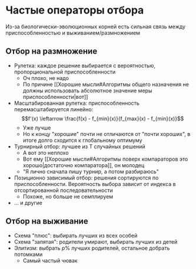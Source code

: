 # Частые операторы отбора

Из-за биологически-эволюционных корней есть сильная связь между приспособленностью и выживанием/размножением

## Отбор на размножение
* Рулетка: каждое решение выбирается с вероятностью, пропорциональной приспособленности
	* Оч плохо, не надо
	* По причине [[Хорошие мысли#Алгоритмы общего назначения не должны использовать абсолютное значение меры приспособленности|вот]]
* Масштабированная рулетка: приспособленность перемасштабируется линейно: $$f'(x) \leftarrow \frac{f(x) - f_{min}(x)}{f_{max}(x) - f_{min}(x)}$$
	* Уже лучше
	* Но к концу "хорошие" почти не отличаются от "почти хороших", в итоге долго сходится к глобальному оптимуму
* Турнирный отбор: лучшее из T случайных решений
	* А вот это неплохо
	* Вот ему [[Хорошие мысли#Алгоритмы поверх компараторов это хорошо|достаточно компаратора]], он молодец
	* "Я лично сначала пишу турнир, а потом разбираюсь"
* Позиционно зависимый отбор: решения сортируются по приспособленности. Вероятность выбора зависит от индекса в отсортированной последовательности
	* Похоже, но больше не семплируем
* ... и другие

## Отбор на выживание
* Схема "плюс": выбирать лучших из всех особей
* Схема "запятая": родители умирают, выбирать лучших из детей
* Элитизм: выбрать $p\%$ лучших родителей, остальное добрать потомками
	* Самый частый чювак
